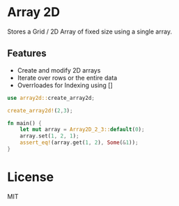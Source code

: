 # Array 2D
Stores a Grid / 2D Array of fixed size using a single array.

## Features
* Create and modify 2D arrays
* Iterate over rows or the entire data
* Overrloades for Indexing using []

``` rust
use array2d::create_array2d;

create_array2d!(2,3);

fn main() {
    let mut array = Array2D_2_3::default(0);
    array.set(1, 2, 1);
    assert_eq!(array.get(1, 2), Some(&1));
}
```

# License
MIT
